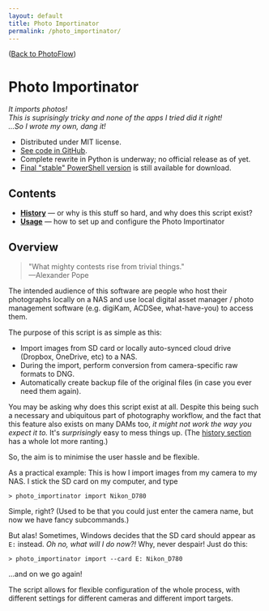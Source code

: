 ```yaml
---
layout: default
title: Photo Importinator
permalink: /photo_importinator/
---
```


([Back to PhotoFlow](../))

# Photo Importinator

*It imports photos!  
This is suprisingly tricky and none of the apps I tried did it right!  
...So I wrote my own, dang it!*

* Distributed under MIT license.
* [See code in GitHub](https://github.com/umbraroze/PhotoFlow/tree/master/photo_importinator).
* Complete rewrite in Python is underway; no official release as of yet.
* [Final "stable" PowerShell version](https://github.com/umbraroze/PhotoFlow/releases/tag/photoflow-powershell-final)
  is still available for download.

## Contents

* **[History](history.html)** &mdash; or why is this stuff so hard, and why does this script exist?
* **[Usage](usage.html)** &mdash; how to set up and configure the Photo Importinator

## Overview

> "What mighty contests rise from trivial things."  
> —Alexander Pope

The intended audience of this software are people who host their
photographs locally on a NAS and use local digital asset
manager / photo management software (e.g. digiKam, ACDSee, what-have-you)
to access them.

The purpose of this script is as simple as this:

* Import images from SD card or locally auto-synced cloud drive
  (Dropbox, OneDrive, etc) to a NAS.
* During the import, perform conversion from camera-specific
  raw formats to DNG.
* Automatically create backup file of the original files (in case
  you ever need them again).

You may be asking why does this script exist at all.
Despite this being such a necessary and ubiquitous part of
photography workflow, and the fact that this feature also exists
on many DAMs too, *it might not work the way you expect it to.*
It's *surprisingly* easy to mess things up.
(The [history section](history.html) has a whole lot more ranting.)

So, the aim is to minimise the user hassle and be flexible.

As a practical example: This is how I import images from my
camera to my NAS. I stick the SD card on my computer, and type

```console
> photo_importinator import Nikon_D780
```

Simple, right? (Used to be that you could just enter the camera
name, but now we have fancy subcommands.)

But alas! Sometimes, Windows decides that the SD card should appear as `E:`
instead. *Oh no, what will I do now?!* Why, never despair! Just do this:

```console
> photo_importinator import --card E: Nikon_D780
```

...and on we go again!

The script allows for flexible configuration of the whole process,
with different settings for different cameras and different import targets.
